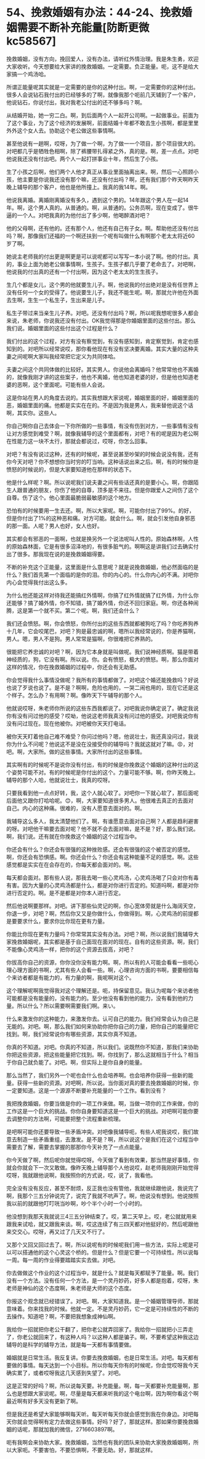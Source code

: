 # 54、挽救婚姻有办法：44-24、挽救婚姻需要不断补充能量[防断更微kc58567]

挽救婚姻，没有方向，挽回爱人，没有办法，请听红外情治理。我是朱生勇，欢迎大家收听。今天想要给大家讲的挽救婚姻。一定需要。负正能量。呃，这不是给大家搞一个鸡汤哈。

所谓正能量呢其实就是一定需要的是你的这种付出。啊，一定需要你的这种付出。很多人会说钻石我付出的已经够多的了啊，就像我那个呃前几天辅到了一个客户，他说钻石，你说付出，我对我老公付出的还不够多吗？啊。

从结婚开始，她一穷二白。啊，到后面两个人一起开公司啊。一起做事业。前面为了这个事业，为了这个经济的发展啊，前面结婚十年都不敢去生小孩啊，都是里里外外这个女人去。协助这个老公做这些事情啊。

甚至他说有一趟啊，哎呀，为了做一个啊，为了做一一个项目，那个项目很大的。对吧都几乎是牺牲色相啊，除了裤腰带扎得紧之外，真的是。啊，差一点点。对吧他说我还没有付出吧。两个人一起打拼事业十年，然后生了小孩。

生了小孩之后啊，他们两个人他才真正从事业里面抽离出来。啊，然后一心照顾小孩，他主要是你说我还没有那个嘛，还没有付出吗？啊，还有我们那个昨天啊昨天晚上辅导的那个客户，他也是他所撞上。我真的我14年。啊。

他说我离婚。离婚刚离婚没有多久，遇到这个男的。14年跟这个男人在一起14年。啊，这个男人真的。从普通的。啊，从普通的。公务员啊，现在变成了。很牛逼的一个人。对吧我真的为他付出了多少啊，他喝醉酒对吧？

他的父母啊，还有他的。还有那个人，他还有自己有子女。啊。帮助他还没有付出吗？啊，那像我们还福的一个啊还扶到一个呢有叫做什么有啊那个老太太将近60岁了啊。

她说主老师我的付出更是啊更是可以说呢都可以写写一本小说了啊。他的付出。真的，事业上面为她老公做事情啊，生孩子。生孩子都几乎要了老命去了。对吧啊，他说我的付出真的还有一个付出啊，因为这个老太太的生生孩子。

生几个都是女儿，这个男的他就要生儿子。啊，他说我的付出绝对是没有任世界上没有任何一个女的受得了。他说要生儿子，我还不能生呢。啊，那就允许他在外面去生啊，生生一个私生子，生出来是儿子。

私生子带过来当亲生儿子养。对吧。还没有付出吗？啊，所以呢我想呢很多人都会来说，朱老师，你说我还没有付出。OK我觉得那是你婚姻里面的这些付出。那么我们说。婚姻里面的这些付出这个过程是什么？

我们付出的这个过程，对方有没有察觉到，有没有感知到，肯定察觉到，肯定也感知到的。对吧所以经常说哎，那你看他现在有没有坚决要离婚。其实大量的这种夫妻之间呢啊大家叫我经常把它定义为共同体哈。

夫妻之间这个共同体做的比较好。其实男人。你说他会离婚吗？他常常他也不离婚的，就像我刚才讲的这些案子，他也不离婚，他也知道老婆的好，但是他也知道老婆的恶啊，这个里面呢。可能有些人会说。

这是你站在男人的角度去说的。其实我想跟大家说呢，婚姻里面的好，婚姻里面的恶，婚姻里面的痛。他都是实实在在的。不是因为我是男人，我来替他说这个话啊，其实你。这些人。

你自己啊你自己去体会一下你所做的一些事情，有没有伤到对方，一些事情有没有让对方感觉到难受？啊，就像我辅导的这个里面都有，对吧？有的呢是因为老公啊在性能力这一块不太行，那就会都说过，哎呀，你怎么回事。

对吧？有没有说过这种，还有的时候呢，甚至说甚至吵架的时候会说没有我，还有你今天对吧？你不想想你当时穷的叮当响。这种话说出来之后。啊，有的时候你是愤怒的时候说的，但是大家要知道他在那样的状态下。

他是什么样呢？啊。所以说呢我们说夫妻之间有些话还真的是要小心。啊，你跟陌生人跟普通的朋友，你伤了他的自尊，顶多是不来往。但是你跟爱人之间伤了这个自尊。伤了这个。他心里面最脆弱最敏感的这个地方。

恐怕有的时候要用一生去还。啊，所以大家呢。啊，可能你付出了99%。的好，但是你付出了1%的这种恶和痛。对方可能。就会什么。啊，就会引发他自身邪恶的那一面。人呢？男人也好，女人也好。

其实都会有邪恶的一面啊，也就是换另外一个说法呢叫人性的。原始森林啊，人性的原始森林面，它是有很多沼泽地的，有很多脏气的。啊啊这是讲我们过去确实付出了很多。那我现在说的是挽救婚姻得要。

不断的补充这个正能量，这里面是什么意思呢？就是说挽救婚姻，他必然面临的是什么？我们首先第一个面临的是你的泪。你的内心的。什么你内心的不满。对吧你内心会觉得我付出这么多。

为什么他还能这样对待我还能搞红外情啊，你搞了红外情就搞了红外情，为什么你还能够？搞了婚外情，你不知错，搞了婚外情，你还不回归家庭。啊，你还各种闹腾，这是第一个就不买。第二个呢。啊，我们还会什么？

我们还会愤怒。啊，你会愤怒，你所付出的这些东西就都被狗吃了吗？你吃养狗养十几年，它会咬尾巴，对吧？狗是最忠诚的啊，嗯所以我经常说的，你是养猫啊，男人。嗯，男人不是狗。男人常常是猫啊，你很难把它养熟的。

很能把它养忠诚的对吧？啊，因为它本身就是叫做呢。我们说神经质啊。猫是带着神经质的，狗，它没有啊。所以说。你。会有愤怒，极大的愤怒。啊，那么你面对这样的情况，你在挽救婚姻的过程中，你还会有无助感。

你会觉得我什么事情没做呢？我所有的事情都做了。对吧这个婚还能挽救吗？好说也说了歹说也说了。是不是？啊啊，危险也用的，一哭二闹也用的，现在它还是这个样子。怎么办？有用啊？啊。像昨天下午辅导的那个人。

他就说哎呀，朱老师你所说的这些东西我都说了。对吧我说你确定说了。确定我说你有没有问过他的感受？哎呦，他说这老师我真没有问过他的感受。对吧我说你有没有问过现在。现在他被你。对吧被你天天打电话。

被你天天盯着他自己难不难受？你问过他吗？嗯，他说壮士，我还真没问过，我说你为什么不问呢？他说这不是没在没接受你的辅导吗？我就这就对了嘛。😡，对吧。啊，大家所。做的这些事情。大家所付出的这些事情。

其实啊有的时候呢不是说你没有付出，有的时候是你挽救这个婚姻的这种付出的这个姿势可能不对。有的时候呢是你付出的这个。力量可能不够。啊，你昨天晚上。辅导的那个人哈，他就说壮士，我真的哎呀。

只要我看到他一点点好转，我，这个人就心软了。对吧你一下就心软了，那后面呢后面他又跟你打哈哈呢。😊，啊，大家要知道很多男人。他很难去真正的去面对自己。内心的这种痛。很难的，没有人愿意去面对的。啊。

我辅导这么多人，我太清楚他们了。啊，有谁愿意去面对自己啊？人都是趋利避害的呀。对吧他干嘛要去面对呢？他不就不会去面对嘛，是不是？好，那么我们说。啊，我们说。还有就在你挽救这个婚姻的这个过程当中。

你还会有什么？你还会有很强的这种挫败感。还会有很强的这个被否定的感觉。啊，你还会有恐惧感。啊。你还会什么？你还会有这种能量不足的感觉。啊。这些感觉都是实实在在会存在的，你每天都会面对的。啊。

每天都会面对。那有些人说，那我去喝一些心灵鸡汤，心灵鸡汤喝了只会对你有毒有害。因为大量的心灵鸡汤都是什么，都是对你进行否定的。知道吗啊，都是对你进行否定的。啊。是不是都是对你本人进行否定。

然后他说啊要那样。对吧。讲下那些仙灵记的啊，你心宽体旁就是什么海阔天空，你退一步，对吧？啊，然后你又又是你做什么，你做得到。啊，心灵鸡汤的前提都是要要求什么，要求你比你现在更有力量。

你能比你现在更有力量吗？你常常其实没有办法。对吧？啊，所以说我们我辅导大家挽救婚姻呢，其实都是基于自己面现在面对的现在。自有的这些资源。啊，我们不能像心灵鸡汤一样，把你的这个资源去拔高，对吧？

你拔高你自己的资源，你你没你没有能力啊。啊，所以有的人可能会看看一些呃心理心理方面的书啊，尤其有些人会看一些。啊，心理咨询方面的书啊，要要相信每个来访者都是有能力的，有力量的啊，我呢啊对这个。

这个理解呢啊我觉得我对这个理解还是。呃，持保留意见。我认为呢每个来访者他可能都是没有能量的，没有能力的。至少他没有看到他的能力，没有看到他的力量。所以什么？所以需要啊需要我们啊。来い。

什么来激发你的这种能力，来激发你去。认可自己的能力。我们经常会认为自己是无能的。对吧。啊，那么我们如何来协助你把你自己的力量，把你自己的能量把它找到。啊，我们经常说你有哪些资源，其实你真不知道。

你真的不知道。对吧。你真的不知道，所以我们。说既然你不知道，那我们来协助你把这些资源，把这些能量把它找到。啊，你找到了，那么这就相当于什么？相当于你自己就负能了。对吧。啊，但实际上是你自身的能量。

那么当然了，我们另外一个呢也会什么也会培养啊。也会培养你获得一些新的能量。获得一些新的资源。对吧啊，所以说。当你面对真的要去挽救婚姻的时候，你一定要知道。这是一个源源不断要补充能量的一个工作。看到没有？

我把挽救婚姻，你要当做是你的一项工作来做。啊，当做一项你的工作来做，你的工作这是一个巨大的挑战。你你自身要知道这是一个巨大的挑战。对吧啊可能你要去调整你的方法啊，可能要把整个流程重新梳理。

是吧啊可能你还要导致一些矛盾冲突。对吧像我辅导呃，有些人呢我说哎，我们故意去制造一些矛盾重组，去激发。是不是？啊，所以说这个是我们在这个过程当中需要去了解，需要去掌握的那那你今天补充了一点点能量。

你今天做了啊，然后呢你就觉得哎呀。今天做了看到有效果，那当然是好事情，你就会你就会下一次又敢做。像昨天晚上辅导那个人他说哎，赵老师我刚刚开始觉得哎呀，我就跟他说啊，我按照你的方式说，哎，说了，我看他。

完全没有没有反应，甚至不耐烦，反正我也没有管他，我就继续跟他说，我说完了啊，我那个三五分钟说完了，说完了我就不吭声了。啊，他说没有想到。他说按照我以前的就跟他叮叮咣当吵啊，吵个半个小时一个小时的。

他没想到我那天我就说三4三五分钟结束了。哎，第二天早上。哎，老公就就用来跟我来试哈，就又跟我来谈。啊，哎这连续了有三四天都对他挺好的，然后呢跟他来交交心。哎呀，再又过了几天又不行了。

又那个又回又回过去了。啊，所以说呢有的时候呢我们用一些方法，实际上呢是可以可以搭通他的这个心灵这个桥的。但是什么？但是它要一个可持续性。所以说每一周。每一周的作业得要踏踏实实去做。对吧。

你去做做这个作业的这个过程当中，就是什么？就是每天都赋予了能量。啊。我们没有一个方法。没有任何一个方法，是一个灵丹妙药，好多人都是抱着，哎呀，朱老师是神仙的这个态度啊，朱老师是大师的这个态度。

你报这个观念就已经错误了。对吧。啊，大家知道我。是一个婚姻管理导师，那就意味着。你来找我的时候。他就一定。不是灵丹妙药，它一定是可持续性的不断的去操作。知道吧？啊，不要把我想象成神仙啊。

我给你一招就把你老公干翻了，把你老公就弄回家了。我给你一招就把小三弄走了，你老公就回来了，有这种人吗？以这种人都是骗子。啊，不要希望这种我这边辅导的是科学的辅导方法，就是每一天都有事情要做。

婚姻就是日常生活。我反复讲。你要去挽救婚姻，也是日常生活。对吧。每天都有要做的事情。每天达到一个小目标。所以你每天你有的时候呢，你会觉哎呀我今天确实累了，或者哎呀我这几天感到失望了。对吧。

这是正常的好吗？啊，所以说每天要。补充能量。啊，每一天都要补充能量啊，那么也是想跟大家说呢。啊，尽量是每天都来听我的这个电台啊，因为啊你看这个啊最近啊有好多天没有更新了啊。

但是我还是希望大家能够啊每天听。每天听每天你就会感觉到我在你身边。对吧每天你就会觉得啊有定力去做这些事情。好吗？好了，那就这样。那如果你要挽救婚姻的话呢，那就加我的微信，2716603897啊。

呃有我啊会来协助大家。挽救婚姻，当然也有我的团队来协助大家挽救婚姻啊，所以大家呃。不要害怕，不要恐惧啊，不要无助。好，那就这样。

